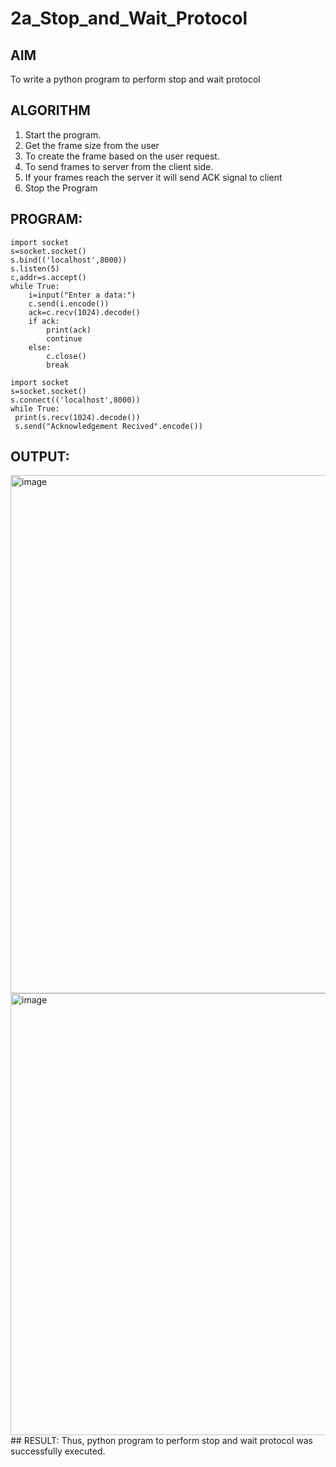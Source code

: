 # 2a_Stop_and_Wait_Protocol
## AIM 
To write a python program to perform stop and wait protocol
## ALGORITHM
1. Start the program.
2. Get the frame size from the user
3. To create the frame based on the user request.
4. To send frames to server from the client side.
5. If your frames reach the server it will send ACK signal to client
6. Stop the Program
## PROGRAM:
```
import socket
s=socket.socket()
s.bind(('localhost',8000))
s.listen(5)
c,addr=s.accept()
while True:
    i=input("Enter a data:")
    c.send(i.encode())
    ack=c.recv(1024).decode()
    if ack:
        print(ack)
        continue
    else:
        c.close()
        break
```

```
import socket
s=socket.socket()
s.connect(('localhost',8000))
while True:
 print(s.recv(1024).decode())
 s.send("Acknowledgement Recived".encode())
```
## OUTPUT:
<img width="1920" height="829" alt="image" src="https://github.com/user-attachments/assets/3afe9b8c-44c1-4f2b-8bd2-eb7e9cfdaf4b" />
<img width="1920" height="707" alt="image" src="https://github.com/user-attachments/assets/0b9c6d27-0089-4375-8ed9-2c9112357dad" />
## RESULT:
Thus, python program to perform stop and wait protocol was successfully executed.
